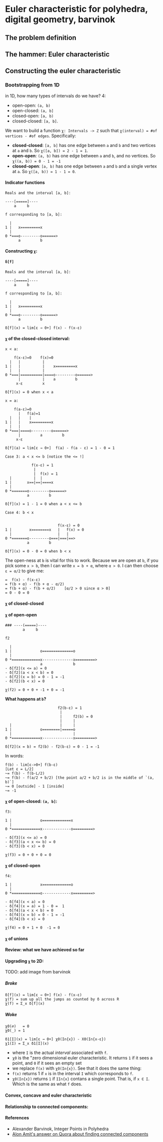 # Euler characteristic for polyhedra, digital geometry, barvinok

## The problem definition

## The hammer: Euler characteristic

## Constructing the euler characteristic

### Bootstrapping from 1D
in 1D, how many types of intervals do we have? 4:
- open-open: `(a, b)`
- open-closed: `(a, b]`
- closed-open: `[a, b)`
- closed-closed: `[a, b]`.


We want to build a function `χ: Intervals -> Z` such that
`χ(interval) = #of vertices - #of edges`. Specifically:

- **closed-closed**: `[a, b]` has one edge between `a` and `b` and two vertices
  at `a` and `b`. So `χ([a, b]) = 2 - 1 = 1`.
- **open-open**: `(a, b)` has one edge between `a` and `b`, and no vertices.
  So `χ((a, b)) = 0 - 1 = -1`
- **closed-open**: `[a, b)` has one edge between `a` and `b` and a single vertex
  at `a`. So `χ([a, b)) = 1 - 1 = 0`.


#### Indicator functions


```
Reals and the interval [a, b]:

----[=====]----
    a     b

f corresponding to [a, b]:

  |
1 |   x=========x
  |
0 *===o---------o======>
      a         b
```


#### Constructing `χ`:


#### `δ[f]`

```
Reals and the interval [a, b]:

----[=====]----
    a     b

f corresponding to [a, b]:

  |
1 |   x=========x
  |
0 *===o---------o======>
      a         b

δ[f](x) = lim[ε → 0+] f(x) - f(x-ε)
```

#### `χ` of the closed-closed interval:


```
x < a:

    f(x-ε)=0    f(x)=0
  |   |          |
1 |   |          |    x=========x
  |   |          |
0 *===|==========|====o---------o======>
      |          |    a         b
     x-ε         x

δ[f](x) = 0 when x < a
```


```
x = a:

    f(a-ε)=0
      |   f(a)=1
  |   |    |
1 |   |    x=========x
  |   |
0 *===|====o---------o======>
      |         a         b
     x-ε

δ[f](a) = lim[ε → 0+]  f(a) - f(a - ε) = 1 - 0 = 1
```

```
Case 3: a < x <= b [notice the <= !]

            f(x-ε) = 1
             |
             |  f(x) = 1
  |          |  |
1 |       x==|==|====x
  |
0 *=======o---------o======>
          a         b

δ[f](x) = 1 - 1 = 0 when a < x <= b
```

```
Case 4: b < x


                        f(x-ε) = 0
1 |        x========x   |   f(x) = 0
  |                     |   |
0 *=======o---------o===|===|==>
          a         b

δ[f](x) = 0 - 0 = 0 when b < x
```

The open-ness at `b` is vital for this to work. Because we are open at `b`, if
you pick some `x > b`, then I can write `x = b + α`, where `α > 0`.
I can then choose
`ε = α/2` to give me:

```
=  f(x) - f(x-ε)
= f(b + α) - f(b + α - α/2)
= f(b + α) - f(b + α/2)    [α/2 > 0 since α > 0]
= 0 - 0 = 0
```
#### `χ` of closed-closed

#### `χ` of open-open

```
### ----(=====)----
        a     b

f2

  |
1 |             o==============o
  |
0 *=============x--------------x=========>
                a              b
- δ[f2](x <= a) = 0
- δ[f2](a < x < b) = 0
- δ[f2](x = b) = 0 - 1 = -1
- δ[f2](b < x) = 0

χ(f2) = 0 + 0 + -1 + 0 = -1
```

**What happens at `b`?**

```
                        f2(b-ε) = 1
                         |
                         |     f2(b) = 0
                         |     |
  |                      |     |
1 |             o========|=====o
  |                            |
0 *=============x--------------x=========>

δ[f2](x = b) = f2(b) - f2(b-ε) = 0 - 1 = -1
```

In words:

```
f(b) - lim[ε->0+] f(b-ε)
[Let ε = L/2]
~= f(b) - f(b-L/2)
~= f(b) - f(a/2 + b/2) [the point a/2 + b/2 is in the middle of `(a, b)`]
~= 0 [outside] - 1 [inside]
~= -1
```

#### `χ` of open-closed: `(a, b]`:

```
f3:

1 |             o=============x
  |
0 *=============x-------------o=========>

- δ[f3](x <= a) = 0
- δ[f3](a < x <= b) = 0
- δ[f3](b < x) = 0

χ(f3) = 0 + 0 + 0 = 0
```

#### `χ` of closed-open


```
f4:

1 |             x=============o
  |
0 *=============o-------------x=========>

- δ[f4](x < a) = 0
- δ[f4](x = a) = 1 - 0 =  1
- δ[f4](a < x < b) = 0
- δ[f4](x = b) = 0 - 1 = -1
- δ[f4](b < x) = 0

χ(f4) = 0 + 1 + 0  -1 = 0
```

#### `χ` of unions

#### Review: what we have achieved so far


#### Upgrading `χ` to 2D:

TODO: add image from barvinok

##### Broke

```
δ[f](x) = lim[ε → 0+] f(x) - f(x-ε)
χ(f) = sum up all the jumps as counted by δ across R
χ(f) = Σ_x δ[f](x)
```

##### Woke

```
χ0(∅)   = 0
χ0(_) = 1

δ1[I](x) = lim[ε → 0+] χ0(I∩{x}) - Χ0(I∩{x-ε})
χ1(I) = Σ_x δ1[I](x)
```

- where `I` is the actual _interval_ associated with `f`.
- `χ0` is the "zero dimensional euler characteristic. It returns `1` if it sees a point, and `0` if it sees an empty set
- we replace `f(x)` with `χ0(I∩{x})`. See that it does the same thing:
- `f(x)` returns 1 if `x` is in the interval `I` which corresponds to `f`.
- `χ0(I∩{x})` returns `1` if `II∩{x}` contans a single point. That is, if `x ∈ I`. Which is the same as what `f` does.

#### Convex, concave and euler characteristic

#### Relationship to connected components:


#### References
- Alexander Barvinok, Integer Points in Polyhedra
- [Alon Amit's answer on Quora about finding connected components](https://www.quora.com/What-are-some-programming-problems-that-look-hard-at-a-first-glance-but-are-actually-easy/answer/Alon-Amit?ch=10&share=aa23bf2f&srid=TLHW)
